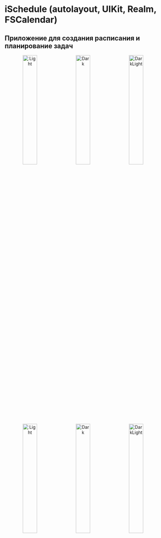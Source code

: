 # iSchedule (autolayout, UIKit, Realm, FSCalendar)
## Приложение для создания расписания и планирование задач

<p align="center">
  <img alt="Light" src="https://github.com/smartwatch11/iSchedule/assets/45270999/a5d60f00-943a-4c5d-8e07-202f4686b9d4" width="30%">
&nbsp; &nbsp;
  <img alt="Dark" src="https://github.com/smartwatch11/iSchedule/assets/45270999/ce28bd8e-1877-460c-8640-3a4f6df29a36" width="30%">
  &nbsp; &nbsp;
  <img alt="DarkLight" src="https://github.com/smartwatch11/iSchedule/assets/45270999/b16794ea-12b1-49dd-af46-ae1d13f3ffd9" width="30%">
</p>
<p align="center">
  <img alt="Light" src="https://github.com/smartwatch11/iSchedule/assets/45270999/e6c095da-7999-4cf8-a012-7907569b270a" width="30%">
&nbsp; &nbsp;
  <img alt="Dark" src="https://github.com/smartwatch11/iSchedule/assets/45270999/eec6f672-16f4-4688-bc6e-121d79bb17cd" width="30%">
  &nbsp; &nbsp;
  <img alt="DarkLight" src="https://github.com/smartwatch11/iSchedule/assets/45270999/a9d4e40c-3331-4648-a790-b86fb5772b43" width="30%">
</p>
